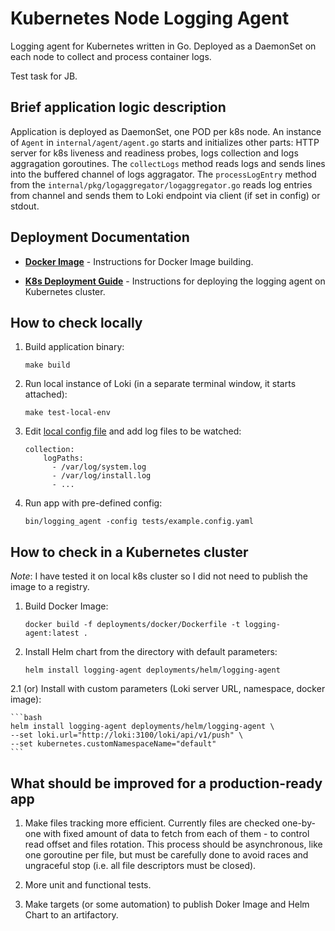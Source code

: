 # Kubernetes Node Logging Agent

Logging agent for Kubernetes written in Go.
Deployed as a DaemonSet on each node to collect and process container logs.

Test task for JB.

## Brief application logic description

Application is deployed as DaemonSet, one POD per k8s node. An instance of `Agent` in `internal/agent/agent.go` starts and initializes other parts: HTTP server for k8s liveness and readiness probes, logs collection and logs aggragation goroutines.
The `collectLogs` method reads logs and sends lines into the buffered channel of logs aggragator.
The `processLogEntry` method from the `internal/pkg/logaggregator/logaggregator.go` reads log entries from channel and sends them to Loki endpoint via client (if set in config) or stdout.


## Deployment Documentation

- **[Docker Image](deployments/docker/README.md)** - Instructions for Docker Image building.

- **[K8s Deployment Guide](deployments/DEPLOYMENT.md)** - Instructions for deploying the logging agent on Kubernetes cluster.

## How to check locally

1. Build application binary:

    `make build`

2. Run local instance of Loki (in a separate terminal window, it starts attached):

    `make test-local-env`

3. Edit [local config file](tests/example.config.yaml) and add log files to be watched:

    ```
    collection:
        logPaths:
          - /var/log/system.log
          - /var/log/install.log
          - ...
    ```

3. Run app with pre-defined config:

    `bin/logging_agent -config tests/example.config.yaml`


## How to check in a Kubernetes cluster

*Note*: I have tested it on local k8s cluster so I did not need to publish the image to a registry.

1. Build Docker Image:

    `docker build -f deployments/docker/Dockerfile -t logging-agent:latest .`

2. Install Helm chart from the directory with default parameters:

    `helm install logging-agent deployments/helm/logging-agent`

2.1 (or) Install with custom parameters (Loki server URL, namespace, docker image):

    ```bash
    helm install logging-agent deployments/helm/logging-agent \
    --set loki.url="http://loki:3100/loki/api/v1/push" \
    --set kubernetes.customNamespaceName="default"
    ```

## What should be improved for a production-ready app

1. Make files tracking more efficient. Currently files are checked one-by-one with fixed amount of data to fetch from each of them - to control read offset and files rotation. This process should be asynchronous, like one goroutine per file, but must be carefully done to avoid races and ungraceful stop (i.e. all file descriptors must be closed).

2. More unit and functional tests.

3. Make targets (or some automation) to publish Doker Image and Helm Chart to an artifactory.